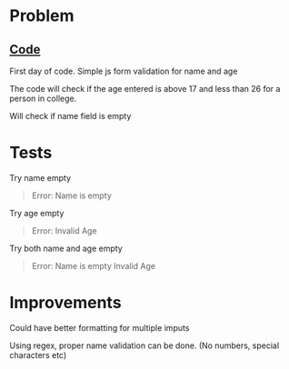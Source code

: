 # Problem
## <a href="https://github.com/sohrabhamza/Days-of-code-JS/tree/main/Day%201">Code</a>

First day of code. Simple js form validation for name and age

The code will check if the age entered is above 17 and less than 26 for a person in college. 

Will check if name field is empty

# Tests

Try name empty

> Error: Name is empty

Try age empty

> Error: Invalid Age

Try both name and age empty

> Error: Name is empty Invalid Age

# Improvements

Could have better formatting for multiple imputs

Using regex, proper name validation can be done. (No numbers, special characters etc)



